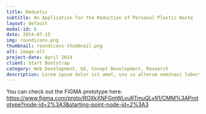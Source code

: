 ```yaml
---
title: Redustic
subtitle: An Application for the Reduction of Personal Plastic Waste
layout: default
modal-id: 6
date: 2014-07-15
img: roundicons.png
thumbnail: roundicons-thumbnail.png
alt: image-alt
project-date: April 2014
client: Start Bootstrap
category: Web Development, UX, Conept Development, Research
description: Lorem ipsum dolor sit amet, usu cu alterum nominavi lobortis. At duo novum diceret. Tantas apeirian vix et, usu sanctus postulant inciderint ut, populo diceret necessitatibus in vim. Cu eum dicam feugiat noluisse.
---
```


You can check out the FIGMA prototype here: <https://www.figma.com/proto/ROXkXNFGmWLvuRTmuQLy91/CMM%3APrototype?node-id=2%3A3&starting-point-node-id=2%3A3>
